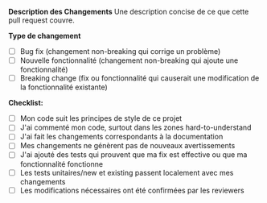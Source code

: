 **Description des Changements**
Une description concise de ce que cette pull request couvre.

**Type de changement**
- [ ] Bug fix (changement non-breaking qui corrige un problème)
- [ ] Nouvelle fonctionnalité (changement non-breaking qui ajoute une fonctionnalité)
- [ ] Breaking change (fix ou fonctionnalité qui causerait une modification de la fonctionnalité existante)

**Checklist:**
- [ ] Mon code suit les principes de style de ce projet
- [ ] J'ai commenté mon code, surtout dans les zones hard-to-understand
- [ ] J'ai fait les changements correspondants à la documentation
- [ ] Mes changements ne génèrent pas de nouveaux avertissements
- [ ] J'ai ajouté des tests qui prouvent que ma fix est effective ou que ma fonctionnalité fonctionne
- [ ] Les tests unitaires/new et existing passent localement avec mes changements
- [ ] Les modifications nécessaires ont été confirmées par les reviewers

